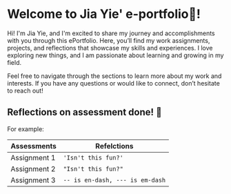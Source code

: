 # Welcome to Jia Yie' e-portfolio🤩!

Hi! I'm Jia Yie, and I'm excited to share my journey and accomplishments with you through this ePortfolio. Here, you’ll find my work assignments, projects, and reflections that showcase my skills and experiences. I love exploring new things, and I am passionate about learning and growing in my field.

Feel free to navigate through the sections to learn more about my work and interests. If you have any questions or would like to connect, don’t hesitate to reach out!

## Reflections on assessment done! 🥳

For example:

|      Assessments          |Refelctions                                             |          
|---------------------------|--------------------------------------------------------|
|Assignment 1               |`'Isn't this fun?'`            |
|Assignment 2               |`"Isn't this fun?"`            |
|Assignment 3               |`-- is en-dash, --- is em-dash`|
